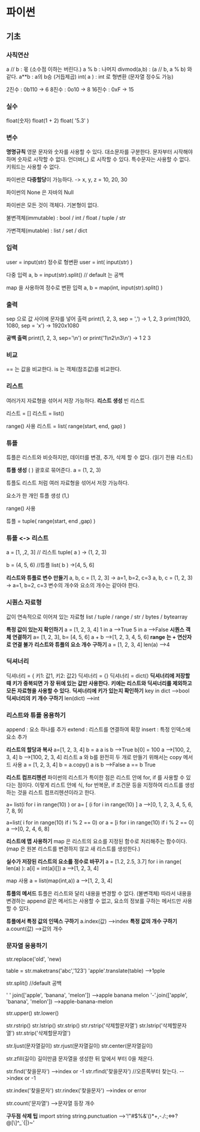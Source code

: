 # 파이썬

## 기초
### 사칙연산
a // b : 몫 (소수점 이하는 버린다.)
a % b : 나머지
divmod(a,b) : (a // b, a % b) 와 같다.
a**b : a의 b승 (거듭제곱)
int( a ) : int 로 형변환 (문자열 정수도 가능)

2진수 : 0b110 -> 6
8진수 : 0o10 -> 8
16진수 : 0xF -> 15

### 실수
float(숫자)
float(1 + 2)
float( '5.3' )

### 변수
**명명규칙**
영문 문자와 숫자를 사용할 수 있다.
대소문자를 구분한다.
문자부터 시작해야하며 숫자로 시작할 수 없다.
언더바(_) 로 시작할 수 있다.
특수문자는 사용할 수 없다.
키워드는 사용할 수 없다.

파이썬은 **다중할당**이 가능하다.
-> x, y, z = 10, 20, 30

파이썬의 None 은 자바의 Null

파이썬은 모든 것이 객체다. 기본형이 없다.

불변객체(immutable) :
bool / int / float / tuple / str

가변객체(mutable) :
list / set / dict 

### 입력
user = input(str)
정수로 형변환
user = int( input(str) ) 

다중 입력
a, b = input(str).split() // default 는 공백

map 을 사용하여 정수로 변환 입력
a, b = map(int, input(str).split() )

### 출력
sep 으로 값 사이에 문자를 넣어 출력
print(1, 2, 3, sep = ',')
-> 1, 2, 3
print(1920, 1080, sep = 'x')
-> 1920x1080

**공백 출력**
print(1, 2, 3, sep='\n') or
print('1\n2\n3\n') 
->
1
2
3

### 비교
== 는 값을 비교한다.
is 는 객체(참조값)를 비교한다. 

### 리스트
여러가지 자료형을 섞어서 저장 가능하다.
**리스트 생성**
빈 리스트

리스트 = []
리스트 = list()

range() 사용
리스트 = list( range(start, end, gap) )

### 튜플
튜플은 리스트와 비슷하지만, 데이터를 변경, 추가, 삭제 할 수 없다.
(읽기 전용 리스트)

**튜플 생성**
( ) 괄호로 묶어준다.
a = (1, 2, 3) 

튜플도 리스트 처럼 여러 자료형을 섞어서 저장 가능하다. 

요소가 한 개인 튜플 생성
(1,)

range() 사용

튜플 = tuple( range(start, end ,gap) )

### 튜플 <-> 리스트
a = [1, ,2, 3]  // 리스트
tuple( a )
-> (1, 2, 3)

b = (4, 5, 6)  //튜플
list( b )
->[4, 5, 6]

**리스트와 튜플로 변수 만들기**
a, b, c = [1, 2, 3]
-> a=1, b=2, c=3
a, b, c = (1, 2, 3)
-> a=1, b=2, c=3
변수의 개수와 요소의 개수는 같아야 한다.

### 시퀀스 자료형
값이 연속적으로 이어져 있는 자료형
list / tuple / range / str / bytes / bytearray

**특정 값이 있는지 확인하기**
a = [1, 2, 3, 4]
1 in a
-->True
5 in a
-->False
**시퀀스 객체 연결하기**
a= [1, 2, 3], b= [4, 5, 6]
a + b
-->[1, 2, 3, 4, 5, 6]
**range 는 + 연산자로 연결 불가**
**리스트와 튜플의 요소 개수 구하기**
a = [1, 2, 3, 4]
len(a)
-->4

### 딕셔너리
딕셔너리 = { 키1: 값1, 키2: 값2}
딕셔너리 = {}
딕셔너리 = dict()
**딕셔너리에 저장할 때 키가 중복되면 가
장 뒤에 있는 값만 사용한다.**
**키에는 리스트와 딕셔너리를 제외하고 모든 자료형을 사용할 수 있다.**
**딕셔너리에 키가 있는지 확인하기**
key in dict
-->bool
**딕셔너리의 키 개수 구하기**
len(dict)
-->int

### 리스트와 튜플 응용하기
append : 요소 하나를 추가
extend : 리스트를 연결하여 확장
insert : 특정 인덱스에 요소 추가

**리스트의 할당과 복사**
a=[1, 2, 3, 4]
b = a
a is b 
-->True
b[0] = 100
a
-->[100, 2, 3, 4]
b
-->[100, 2, 3, 4]
리스트 a 와  b를 완전히 두 개로 만들기 위해서는 copy 메서드 사용
a = [1, 2, 3, 4]
b = a.copy()
a is b 
-->False
a == b
True

**리스트 컴프리헨션**
파이썬의 리스트가 특이한 점은 리스트 안에 for, if 를 사용할 수 있다는 점이다.
이렇게 리스트 안에 식, for 반복문, if 조건문 등을 지정하여 리스트를 생성하는 것을 리스트 컴프리헨션이라고 한다.

a= list(i for i in range(10) ) or
a= [ (i for i in range(10) ]
a
-->[0, 1, 2, 3, 4, 5, 6, 7, 8, 9]

a=list( i for in range(10) if i % 2 == 0) or
a = [i for i in range(10) if i % 2 == 0]
a
-->[0, 2, 4, 6, 8]

**리스트에 맵 사용하기**
map 은 리스트의 요소를 지정된 함수로 처리해주는 함수이다.(map 은 원본 리스트를 변경하지 않고 새 리스트를 생성한다.)

**실수가 저장된 리스트의 요소를 정수로 바꾸기**
a = [1.2, 2.5, 3.7]
for i in range( len(a) ):
	a[i] = int(a[i[])
a
-->[1, 2, 3, 4]

map 사용
a = list(map(int,a))
a
-->[1, 2, 3, 4]

**튜플의 메서드**
튜플은 리스트와 달리 내용을 변경할 수 없다. (불변객체)
따라서 내용을 변경하는 append 같은 메서드는 사용할 수 없고, 요소의 정보를 구하는 메서드만 사용할 수 있다.

**튜플에서 특정 값의 인덱스 구하기**
a.index(값)
-->index
**특정 값의 개수 구하기**
a.count(값)
-->값의 개수

### 문자열 응용하기
str.replace('old', 'new)

table = str.maketrans('abc','123')
'apple'.translate(table)
-->1pple

str.split() //default 공백

' ' join(['apple', 'banana', 'melon'])
-->apple banana melon
'-'.join(['apple', 'banana', 'melon'])
-->apple-banana-melon

str.upper()
str.lower()

str.rstrip()
str.lstrip()
str.strip()
str.rstrip('삭제할문자열')
str.lstrip('삭제할문자열')
str.strip('삭제할문자열')

str.ljust(문자열길이)
str.rjust(문자열길이)
str.center(문자열길이)

str.zfill(길이)
길이만큼 문자열을 생성한 뒤 앞에서 부터 0을 채운다.

str.find('찾을문자')
-->index or -1
str.rfind('찾을문자') //오른쪽부터 찾는다.
-->index or -1

str.index('찾을문자')
str.rindex('찾을문자')
-->index or error

str.count('문자열')
-->문자열 등장 개수

**구두점 삭제 팁**
import string
string.punctuation
-->'!"#$%&\'()*+,-./:;<=>?@[\\]^_`{|}~'
